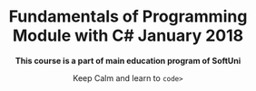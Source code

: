 <h1 align="center"><strong>Fundamentals of Programming Module with C# January 2018</strong></h1>
<p align ="center"><strong>This course is a part of main education program of SoftUni</strong></p>
<p align="center">Keep Calm and learn to <code/>code></p>

